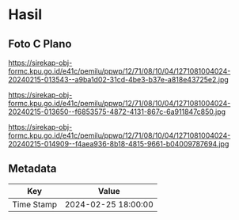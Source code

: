 # Hasil

## Foto C Plano

https://sirekap-obj-formc.kpu.go.id/e41c/pemilu/ppwp/12/71/08/10/04/1271081004024-20240215-013543--a9ba1d02-31cd-4be3-b37e-a818e43725e2.jpg

https://sirekap-obj-formc.kpu.go.id/e41c/pemilu/ppwp/12/71/08/10/04/1271081004024-20240215-013650--f6853575-4872-4131-867c-6a911847c850.jpg

https://sirekap-obj-formc.kpu.go.id/e41c/pemilu/ppwp/12/71/08/10/04/1271081004024-20240215-014909--f4aea936-8b18-4815-9661-b04009787694.jpg


## Metadata

| Key        | Value               |
| ---------- | ------------------- |
| Time Stamp | 2024-02-25 18:00:00 |



